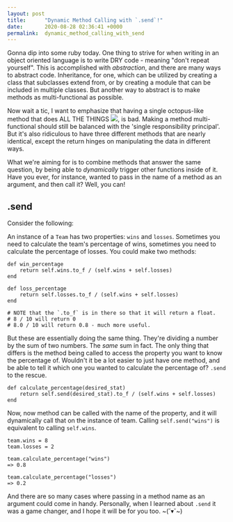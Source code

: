 ```yaml
---
layout: post
title:      "Dynamic Method Calling with `.send`!"
date:       2020-08-28 02:36:41 +0000
permalink:  dynamic_method_calling_with_send
---
```



Gonna dip into some ruby today. One thing to strive for when writing in an object oriented language is to write DRY code - meaning "don't repeat yourself". This is accomplished with *abstraction*, and there are many ways to abstract code. Inheritance, for one, which can be utilized by creating a class that subclasses extend from, or by creating a module that can be included in multiple classes. But another way to abstract is to make methods as multi-functional as possible. 

Now wait a tic, I want to emphasize that having a single octopus-like method that does ALL THE THINGS ![](https://i.ibb.co/Z8s31FT/all-the-things-mini.jpg), is bad. Making a method multi-functional should still be balanced with the 'single responsibility principal'. But it's also ridiculous to have three different methods that are nearly identical, except the return hinges on manipulating the data in different ways.

What we're aiming for is to combine methods that answer the same question, by being able to *dynamically* trigger other functions inside of it. Have you ever, for instance, wanted to pass in the name of a method as an argument, and then call it? Well, you can!

## .send

Consider the following:

An instance of a `Team` has two properties: `wins` and `losses`. Sometimes you need to calculate the team's percentage of wins, sometimes you need to calculate the percentage of losses. You could make two methods:

```
def win_percentage
    return self.wins.to_f / (self.wins + self.losses)
end

def loss_percentage
    return self.losses.to_f / (self.wins + self.losses)
end

# NOTE that the `.to_f` is in there so that it will return a float. 
# 8 / 10 will return 0 
# 8.0 / 10 will return 0.8 - much more useful.
```

But these are essentially doing the same thing. They're dividing a number by the sum of two numbers. The *same* sum in fact. The only thing that differs is the method being called to access the property you want to know the percentage of. Wouldn't it be a lot easier to just have one method, and be able to tell it which one you wanted to calculate the percentage of? `.send` to the rescue.

```
def calculate_percentage(desired_stat)
    return self.send(desired_stat).to_f / (self.wins + self.losses)
end
```

Now, now method can be called with the name of the property, and it will dynamically call that on the instance of team. Calling `self.send("wins")` is equivalent to calling `self.wins`.

```
team.wins = 8
team.losses = 2

team.calculate_percentage("wins")
=> 0.8

team.calculate_percentage("losses")
=> 0.2
```

And there are so many cases where passing in a method name as an argument could come in handy. Personally, when I learned about `.send` it was a game changer, and I hope it will be for you too. ~(˘▾˘~)

